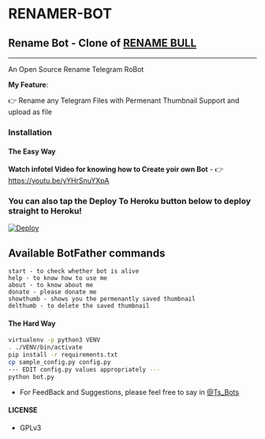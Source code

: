 # RENAMER-BOT

## Rename Bot - Clone of  [RENAME BULL](https://telegram.me/renamebull_bot)
---

An Open Source Rename Telegram RoBot

**My Feature**:

👉 Rename any Telegram Files with Permenant Thumbnail Support and upload as file

### Installation

#### The Easy Way

**Watch infotel Video for knowing how to Create yoir own Bot** - 👉 https://youtu.be/yYHrSnuYXpA

### You can also tap the Deploy To Heroku button below to deploy straight to Heroku!

[![Deploy](https://www.herokucdn.com/deploy/button.svg)](https://www.heroku.com/deploy?template=https://github.com/Pyari36/RENAMER-BOT/tree/master)

## Available BotFather commands

```
start - to check whether bot is alive 
help - to know how to use me
about - to know about me
donate - please donate me
showthumb - shows you the permenantly saved thumbnail
delthumb - to delete the saved thumbnail 
```

#### The Hard Way

```sh
virtualenv -p python3 VENV
. ./VENV/bin/activate
pip install -r requirements.txt
cp sample_config.py config.py
--- EDIT config.py values appropriately ---
python bot.py
```

- For FeedBack and Suggestions, please feel free to say in [@Ts_Bots](https://telegram.dog/ts_bots)

#### LICENSE
- GPLv3

